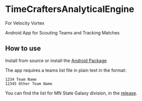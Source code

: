# TimeCraftersAnalyticalEngine
For Velocity Vortex

Android App for Scouting Teams and Tracking Matches

## How to use
Install from source or install the [Android Package](https://github.com/TimeCrafters/TimeCraftersAnalyticalEngine/releases/latest)

The app requires a teams list file in plain text in the format:
``` text
1234 Team Name
12345 Other Team Name
```
You can find the list for MN State Galaxy division, in the [release](https://github.com/TimeCrafters/TimeCraftersAnalyticalEngine/releases/tag/v1.0.0).
